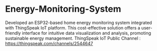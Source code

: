 # Energy-Monitoring-System
Developed an ESP32-based home energy monitoring system integrated with ThingSpeak IoT platform. 
This cost-effective solution offers a user-friendly interface for intuitive data visualization and analysis, promoting sustainable energy management.
ThingSpeak IoT Public Channel : https://thingspeak.com/channels/2544647
